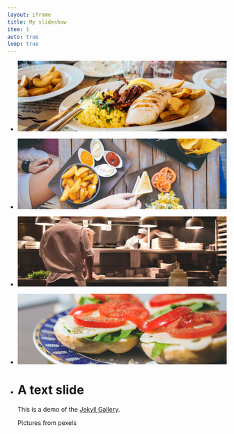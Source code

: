 ```yaml
---
layout: iframe
title: My slideshow
item: 1
auto: true
loop: true
---
```


* ![A nice pic of mine](my-pics1/pic_01.jpg)
* ![Another nice pic of mine](my-pics1/pic_02.jpg)
* ![Another nice pic of mine](my-pics1/pic_03.jpg)
* ![Another nice pic of mine](my-pics1/pic_04.jpg)
* # A text slide
  This is a demo of the [Jekyll Gallery](http://lexoyo.me/jekyll-slideshow/).
  
  Pictures from pexels


